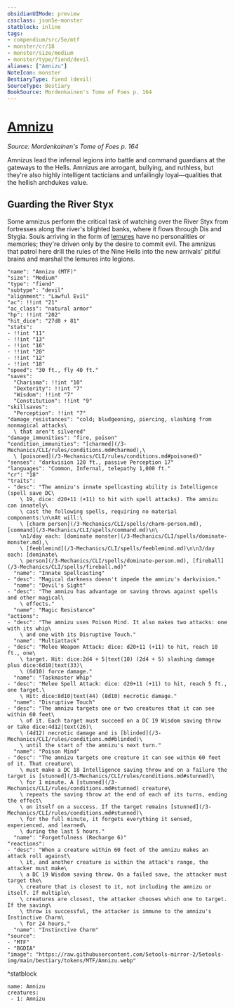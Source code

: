 ```yaml
---
obsidianUIMode: preview
cssclass: json5e-monster
statblock: inline
tags:
- compendium/src/5e/mtf
- monster/cr/18
- monster/size/medium
- monster/type/fiend/devil
aliases: ["Amnizu"]
NoteIcon: monster
BestiaryType: fiend (devil)
SourceType: Bestiary
BookSource: Mordenkainen's Tome of Foes p. 164
---
```

# [Amnizu](3-Mechanics\CLI\bestiary\fiend/amnizu-mtf.md)
*Source: Mordenkainen's Tome of Foes p. 164*  

Amnizus lead the infernal legions into battle and command guardians at the gateways to the Hells. Amnizus are arrogant, bullying, and ruthless, but they're also highly intelligent tacticians and unfailingly loyal—qualities that the hellish archdukes value.

## Guarding the River Styx

Some amnizus perform the critical task of watching over the River Styx from fortresses along the river's blighted banks, where it flows through Dis and Stygia. Souls arriving in the form of [lemures](/3-Mechanics/CLI/bestiary/fiend/lemure.md) have no personalities or memories; they're driven only by the desire to commit evil. The amnizus that patrol here drill the rules of the Nine Hells into the new arrivals' pitiful brains and marshal the lemures into legions.

```statblock
"name": "Amnizu (MTF)"
"size": "Medium"
"type": "fiend"
"subtype": "devil"
"alignment": "Lawful Evil"
"ac": !!int "21"
"ac_class": "natural armor"
"hp": !!int "202"
"hit_dice": "27d8 + 81"
"stats":
- !!int "11"
- !!int "13"
- !!int "16"
- !!int "20"
- !!int "12"
- !!int "18"
"speed": "30 ft., fly 40 ft."
"saves":
  "Charisma": !!int "10"
  "Dexterity": !!int "7"
  "Wisdom": !!int "7"
  "Constitution": !!int "9"
"skillsaves":
  "Perception": !!int "7"
"damage_resistances": "cold; bludgeoning, piercing, slashing from nonmagical attacks\
  \ that aren't silvered"
"damage_immunities": "fire, poison"
"condition_immunities": "[charmed](/3-Mechanics/CLI/rules/conditions.md#charmed),\
  \ [poisoned](/3-Mechanics/CLI/rules/conditions.md#poisoned)"
"senses": "darkvision 120 ft., passive Perception 17"
"languages": "Common, Infernal, telepathy 1,000 ft."
"cr": "18"
"traits":
- "desc": "The amnizu's innate spellcasting ability is Intelligence (spell save DC\
    \ 19, dice: d20+11 (+11) to hit with spell attacks). The amnizu can innately\
    \ cast the following spells, requiring no material components:\n\nAt will:\
    \ [charm person](/3-Mechanics/CLI/spells/charm-person.md), [command](/3-Mechanics/CLI/spells/command.md)\n\
    \n1/day each: [dominate monster](/3-Mechanics/CLI/spells/dominate-monster.md),\
    \ [feeblemind](/3-Mechanics/CLI/spells/feeblemind.md)\n\n3/day each: [dominate\
    \ person](/3-Mechanics/CLI/spells/dominate-person.md), [fireball](/3-Mechanics/CLI/spells/fireball.md)"
  "name": "Innate Spellcasting"
- "desc": "Magical darkness doesn't impede the amnizu's darkvision."
  "name": "Devil's Sight"
- "desc": "The amnizu has advantage on saving throws against spells and other magical\
    \ effects."
  "name": "Magic Resistance"
"actions":
- "desc": "The amnizu uses Poison Mind. It also makes two attacks: one with its whip\
    \ and one with its Disruptive Touch."
  "name": "Multiattack"
- "desc": "Melee Weapon Attack: dice: d20+11 (+11) to hit, reach 10 ft., one\
    \ target. Hit: dice:2d4 + 5|text(10) (2d4 + 5) slashing damage plus dice:6d10|text(33)\
    \ (6d10) force damage."
  "name": "Taskmaster Whip"
- "desc": "Melee Spell Attack: dice: d20+11 (+11) to hit, reach 5 ft., one target.\
    \ Hit: dice:8d10|text(44) (8d10) necrotic damage."
  "name": "Disruptive Touch"
- "desc": "The amnizu targets one or two creatures that it can see within 60 feet\
    \ of it. Each target must succeed on a DC 19 Wisdom saving throw or take dice:4d12|text(26)\
    \ (4d12) necrotic damage and is [blinded](/3-Mechanics/CLI/rules/conditions.md#blinded)\
    \ until the start of the amnizu's next turn."
  "name": "Poison Mind"
- "desc": "The amnizu targets one creature it can see within 60 feet of it. That creature\
    \ must make a DC 18 Intelligence saving throw and on a failure the target is [stunned](/3-Mechanics/CLI/rules/conditions.md#stunned)\
    \ for 1 minute. A [stunned](/3-Mechanics/CLI/rules/conditions.md#stunned) creature\
    \ repeats the saving throw at the end of each of its turns, ending the effect\
    \ on itself on a success. If the target remains [stunned](/3-Mechanics/CLI/rules/conditions.md#stunned)\
    \ for the full minute, it forgets everything it sensed, experienced, and learned\
    \ during the last 5 hours."
  "name": "Forgetfulness (Recharge 6)"
"reactions":
- "desc": "When a creature within 60 feet of the amnizu makes an attack roll against\
    \ it, and another creature is within the attack's range, the attacker must make\
    \ a DC 19 Wisdom saving throw. On a failed save, the attacker must target the\
    \ creature that is closest to it, not including the amnizu or itself. If multiple\
    \ creatures are closest, the attacker chooses which one to target. If the saving\
    \ throw is successful, the attacker is immune to the amnizu's Instinctive Charm\
    \ for 24 hours."
  "name": "Instinctive Charm"
"source":
- "MTF"
- "BGDIA"
"image": "https://raw.githubusercontent.com/5etools-mirror-2/5etools-img/main/bestiary/tokens/MTF/Amnizu.webp"
```
^statblock

```encounter-table
name: Amnizu
creatures:
 - 1: Amnizu
```